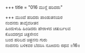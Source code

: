 +++
title = "016 ಮುನ್ದೆ ಹರಿದರು"

+++
ಮುಂದೆ ಹರಿದರು ಪಾಂಡುತನಯರ  
ನಂದನರು ತಾವೈವರೀತನ  
ಹಿಂದುಳುಹಿ ಹಿಂಡಿದರು ಹೇರಾಳದ ಚತುರ್ಬಲವ  
ಕೊಂದರಗ್ಗದ ಚಿತ್ರಸೇನನ  
ಬಂದ ಹರಿಬದ ಚಿತ್ರನನು ಗುರು  
ನಂದನನು ಬಳಿಕವರ ಬೆದರಿಸಿ ನೂಕಿದನು ರಥವ       ॥16॥